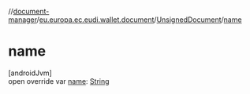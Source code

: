 //[document-manager](../../../index.md)/[eu.europa.ec.eudi.wallet.document](../index.md)/[UnsignedDocument](index.md)/[name](name.md)

# name

[androidJvm]\
open override var [name](name.md): [String](https://kotlinlang.org/api/latest/jvm/stdlib/kotlin-stdlib/kotlin/-string/index.html)
